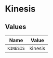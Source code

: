 # Kinesis


## Values

| Name      | Value     |
| --------- | --------- |
| `KINESIS` | kinesis   |